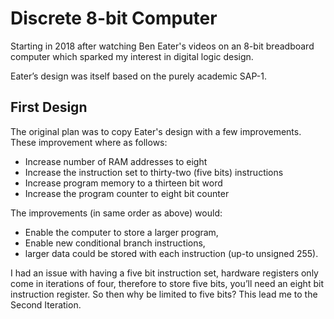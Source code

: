 # Discrete 8-bit Computer

Starting in 2018 after watching Ben Eater's videos on an 8-bit breadboard computer which sparked my interest in digital logic design. 

<!-- <figure markdown> 
  ![Dummy image](https://dummyimage.com/600x400/){ width="300" }
  <figcaption>Image caption</figcaption>
</figure> -->

Eater’s design was itself based on the purely academic SAP-1. 

## First Design
The original plan was to copy Eater's design with a few improvements. These
improvement where as follows:

- Increase number of RAM addresses to eight
- Increase the instruction set to thirty-two (five bits) instructions
- Increase program memory to a thirteen bit word
- Increase the program counter to eight bit counter

The improvements (in same order as above) would:

- Enable the computer to store a larger program,
- Enable new conditional branch instructions, 
- larger data could be stored with each instruction (up-to unsigned 255). 

I had an issue with having a five bit
instruction set, hardware registers only come in iterations of four, therefore to
store five bits, you’ll need an eight bit instruction register. So then why be limited
to five bits? This lead me to the Second Iteration.

<!-- ## Second Iteration

## Current Status

![Version Five Block Diagram](./8-bit_5.png) -->